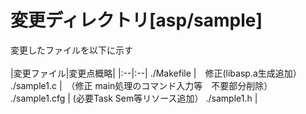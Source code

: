 # 変更ディレクトリ[asp/sample]  
変更したファイルを以下に示す 
<br>  
|変更ファイル|変更点概略|
|:--|:--|
./Makefile 	|　修正(libasp.a生成追加）
./sample1.c |　（修正 main処理のコマンド入力等　不要部分削除）
./sample1.cfg |  (必要Task Sem等リソース追加）
./sample1.h   |
<br> 
